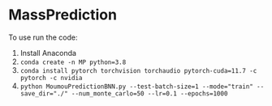 # MassPrediction

To use run the code:

1. Install Anaconda
2. `conda create -n MP python=3.8`
3. `conda install pytorch torchvision torchaudio pytorch-cuda=11.7 -c pytorch -c nvidia`
4. `python MoumouPredictionBNN.py --test-batch-size=1
    --mode="train"
    --save_dir="./"
    --num_monte_carlo=50
    --lr=0.1
    --epochs=1000`
